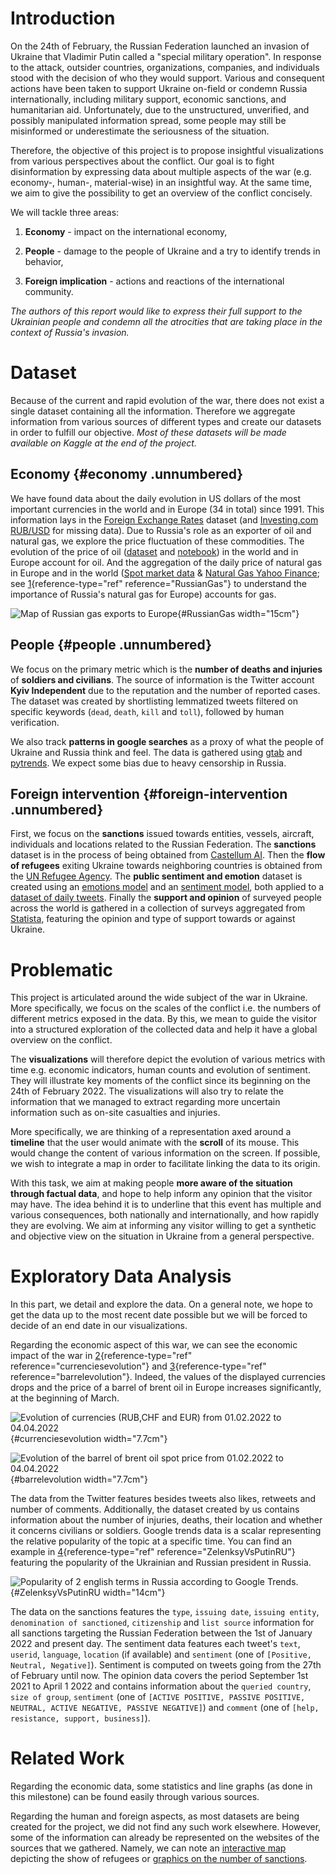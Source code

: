# Introduction

On the 24th of February, the Russian Federation launched an invasion of
Ukraine that Vladimir Putin called a \"special military operation\". In
response to the attack, outsider countries, organizations, companies,
and individuals stood with the decision of who they would support.
Various and consequent actions have been taken to support Ukraine
on-field or condemn Russia internationally, including military support,
economic sanctions, and humanitarian aid. Unfortunately, due to the
unstructured, unverified, and possibly manipulated information spread,
some people may still be misinformed or underestimate the seriousness of
the situation.

Therefore, the objective of this project is to propose insightful
visualizations from various perspectives about the conflict. Our goal is
to fight disinformation by expressing data about multiple aspects of the
war (e.g. economy-, human-, material-wise) in an insightful way. At the
same time, we aim to give the possibility to get an overview of the
conflict concisely.

We will tackle three areas:

1.  **Economy** - impact on the international economy,

2.  **People** - damage to the people of Ukraine and a try to identify
    trends in behavior,

3.  **Foreign implication** - actions and reactions of the international
    community.

*The authors of this report would like to express their full support to
the Ukrainian people and condemn all the atrocities that are taking
place in the context of Russia's invasion.*

# Dataset

Because of the current and rapid evolution of the war, there does not
exist a single dataset containing all the information. Therefore we
aggregate information from various sources of different types and create
our datasets in order to fulfill our objective. *Most of these datasets
will be made available on Kaggle at the end of the project.*

## Economy {#economy .unnumbered}

We have found data about the daily evolution in US dollars of the most
important currencies in the world and in Europe (34 in total) since
1991. This information lays in the [Foreign Exchange
Rates](https://data.humdata.org/dataset/ecb-fx-rates?force_layout=desktop)
dataset (and [Investing.com
RUB/USD](https://fr.investing.com/currencies/rub-usd-historical-data)
for missing data). Due to Russia's role as an exporter of oil and
natural gas, we explore the price fluctuation of these commodities. The
evolution of the price of oil
([dataset](https://www.kaggle.com/datasets/mabusalah/brent-oil-prices)
and
[notebook](https://medium.com/pursuitnotes/python-based-oil-gas-price-analysis-1fe5e10a23b0))
in the world and in Europe account for oil. And the aggregation of the
daily price of natural gas in Europe and in the world ([Spot market
data](https://www.powernext.com/spot-market-data) & [Natural Gas Yahoo
Finance](https://finance.yahoo.com/quote/NG%3DF/history?p=NG%3DF); see
[1](#RussianGas){reference-type="ref" reference="RussianGas"} to
understand the importance of Russia's natural gas for Europe) accounts
for gas.

![Map of Russian gas exports to
Europe](../../Desktop/UA_RU_datavisualization/Images/map-of-gas-exports-1090x1147.png){#RussianGas
width="15cm"}

## People {#people .unnumbered}

We focus on the primary metric which is the **number of deaths and
injuries** of **soldiers and civilians**. The source of information is
the Twitter account **Kyiv Independent** due to the reputation and the
number of reported cases. The dataset was created by shortlisting
lemmatized tweets filtered on specific keywords (`dead`, `death`, `kill`
and `toll`), followed by human verification.

We also track **patterns in google searches** as a proxy of what the
people of Ukraine and Russia think and feel. The data is gathered using
[gtab](https://github.com/epfl-dlab/GoogleTrendsAnchorBank) and
[pytrends](https://github.com/GeneralMills/pytrends). We expect some
bias due to heavy censorship in Russia.

## Foreign intervention {#foreign-intervention .unnumbered}

First, we focus on the **sanctions** issued towards entities, vessels,
aircraft, individuals and locations related to the Russian Federation.
The **sanctions** dataset is in the process of being obtained from
[Castellum AI](https://www.castellum.ai/). Then the **flow of refugees**
exiting Ukraine towards neighboring countries is obtained from the [UN
Refugee Agency](https://data2.unhcr.org/en/situations/ukraine). The
**public sentiment and emotion** dataset is created using an [emotions
model](https://huggingface.co/j-hartmann/emotion-english-distilroberta-base)
and an [sentiment
model](https://huggingface.co/cardiffnlp/twitter-xlm-roberta-base-sentiment),
both applied to a [dataset of daily
tweets](https://www.kaggle.com/datasets/bwandowando/ukraine-russian-crisis-twitter-dataset-1-2-m-rows).
Finally the **support and opinion** of surveyed people across the world
is gathered in a collection of surveys aggregated from
[Statista](https://www.statista.com/), featuring the opinion and type of
support towards or against Ukraine.

# Problematic

This project is articulated around the wide subject of the war in
Ukraine. More specifically, we focus on the scales of the conflict i.e.
the numbers of different metrics exposed in the data. By this, we mean
to guide the visitor into a structured exploration of the collected data
and help it have a global overview on the conflict.

The **visualizations** will therefore depict the evolution of various
metrics with time e.g. economic indicators, human counts and evolution
of sentiment. They will illustrate key moments of the conflict since its
beginning on the 24th of February 2022. The visualizations will also try
to relate the information that we managed to extract regarding more
uncertain information such as on-site casualties and injuries.

More specifically, we are thinking of a representation axed around a
**timeline** that the user would animate with the **scroll** of its
mouse. This would change the content of various information on the
screen. If possible, we wish to integrate a map in order to facilitate
linking the data to its origin.

With this task, we aim at making people **more aware of the situation
through factual data**, and hope to help inform any opinion that the
visitor may have. The idea behind it is to underline that this event has
multiple and various consequences, both nationally and internationally,
and how rapidly they are evolving. We aim at informing any visitor
willing to get a synthetic and objective view on the situation in
Ukraine from a general perspective.

# Exploratory Data Analysis

In this part, we detail and explore the data. On a general note, we hope
to get the data up to the most recent date possible but we will be
forced to decide of an end date in our visualizations.

Regarding the economic aspect of this war, we can see the economic
impact of the war in [2](#currenciesevolution){reference-type="ref"
reference="currenciesevolution"} and
[3](#barrelevolution){reference-type="ref" reference="barrelevolution"}.
Indeed, the values of the displayed currencies drops and the price of a
barrel of brent oil in Europe increases significantly, at the beginning
of March.

![Evolution of currencies (RUB,CHF and EUR) from 01.02.2022 to
04.04.2022](../../Desktop/UA_RU_datavisualization/Images/evolutioncurrencies.png){#currenciesevolution
width="7.7cm"}

![Evolution of the barrel of brent oil spot price from 01.02.2022 to
04.04.2022](../../Desktop/UA_RU_datavisualization/Images/evolutionbrentoil.png){#barrelevolution
width="7.7cm"}

The data from the Twitter features besides tweets also likes, retweets
and number of comments. Additionally, the dataset created by us contains
information about the number of injuries, deaths, their location and
whether it concerns civilians or soldiers. Google trends data is a
scalar representing the relative popularity of the topic at a specific
time. You can find an example in
[4](#ZelenksyVsPutinRU){reference-type="ref"
reference="ZelenksyVsPutinRU"} featuring the popularity of the Ukrainian
and Russian president in Russia.

![Popularity of 2 english terms in Russia according to Google
Trends.](../../Desktop/UA_RU_datavisualization/Images/putin_vs_zelensky_ru.jpg){#ZelenksyVsPutinRU
width="14cm"}

The data on the sanctions features the `type`, `issuing date`,
`issuing entity`, `denomination of sanctioned`, `citizenship` and
`list source` information for all sanctions targeting the Russian
Federation between the 1st of January 2022 and present day. The
sentiment data features each tweet's `text`, `userid`, `language`,
`location` (if available) and `sentiment` (one of
`[Positive, Neutral, Negative]`). Sentiment is computed on tweets going
from the 27th of February until now. The opinion data covers the period
September 1st 2021 to April 1 2022 and contains information about the
`queried country`, `size of group`, `sentiment` (one of
`[ACTIVE POSITIVE, PASSIVE POSITIVE, NEUTRAL, ACTIVE NEGATIVE, PASSIVE NEGATIVE]`)
and `comment` (one of `[help, resistance, support, business]`).

# Related Work

Regarding the economic data, some statistics and line graphs (as done in
this milestone) can be found easily through various sources.

Regarding the human and foreign aspects, as most datasets are being
created for the project, we did not find any such work elsewhere.
However, some of the information can already be represented on the
websites of the sources that we gathered. Namely, we can note an
[interactive map](https://data2.unhcr.org/en/situations/ukraine)
depicting the show of refugees or [graphics on the number of
sanctions](https://www.instagram.com/p/Ca0xDkCtDjM/?utm_source=ig_web_copy_link).
